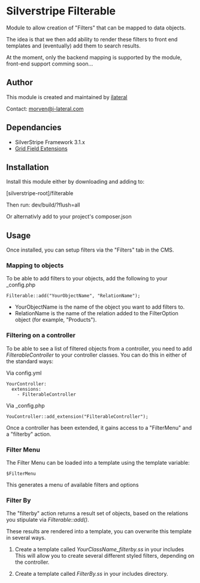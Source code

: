 Silverstripe Filterable
=======================

Module to allow creation of "Filters" that can be mapped to data
objects.

The idea is that we then add ability to render these filters to front
end templates and (eventually) add them to search results.

At the moment, only the backend mapping is supported by the module,
front-end support comming soon...

## Author

This module is created and maintained by
[ilateral](http://www.i-lateral.com)

Contact: morven@i-lateral.com

## Dependancies

* SilverStripe Framework 3.1.x
* [Grid Field Extensions](https://github.com/ajshort/silverstripe-gridfieldextensions)

## Installation

Install this module either by downloading and adding to:

[silverstripe-root]/filterable

Then run: dev/build/?flush=all

Or alternativly add to your project's composer.json

## Usage

Once installed, you can setup filters via the "Filters" tab in the CMS.

### Mapping to objects

To be able to add filters to your objects, add the following to your
_config.php

    Filterable::add("YourObjectName", "RelationName");

* YourObjectName is the name of the object you want to add filters to.
* RelationName is the name of the relation added to the FilterOption
object (for example, "Products").

### Filtering on a controller

To be able to see a list of filtered objects from a controller, you need
to add *FilterableController* to your controller classes. You can do
this in either of the standard ways:

Via config.yml

    YourController:
      extensions:
        - FilterableController

Via _config.php

    YouController::add_extension("FilterableController");

Once a controller has been extended, it gains access to a "FilterMenu"
and a "filterby" action.

### Filter Menu

The Filter Menu can be loaded into a template using the template
variable:

    $FilterMenu

This generates a menu of available filters and options

### Filter By

The "filterby" action returns a result set of objects, based on the
relations you stipulate via *Filterable::add()*.

These results are rendered into a template, you can overwrite this
template in several ways.

1. Create a template called *YourClassName_filterby.ss* in your includes
This will allow you to create several different styled filters,
depending on the controller.

2. Create a template called *FilterBy.ss* in your includes directory.
